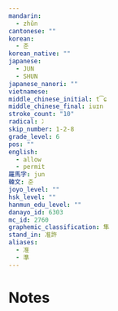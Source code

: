 ```yaml
---
mandarin:
  - zhǔn
cantonese: ""
korean:
  - 준
korean_native: ""
japanese:
  - JUN
  - SHUN
japanese_nanori: ""
vietnamese:
middle_chinese_initial: t͡ɕ
middle_chinese_final: iuɪn
stroke_count: "10"
radical: 冫
skip_number: 1-2-8
grade_level: 6
pos: ""
english:
  - allow
  - permit
羅馬字: jun
韓文: 준
joyo_level: ""
hsk_level: ""
hanmun_edu_level: ""
danayo_id: 6303
mc_id: 2760
graphemic_classification: 隼
stand_in: 准許
aliases:
  - 准
  - 準
---
```


# Notes
